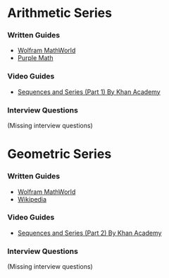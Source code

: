 
# Arithmetic Series

### Written Guides

* [Wolfram MathWorld](http://mathworld.wolfram.com/ArithmeticSeries.html)
* [Purple Math](http://www.purplemath.com/modules/series4.htm)

### Video Guides

* [Sequences and Series (Part 1) By Khan Academy](https://www.youtube.com/watch?v=VgVJrSJxkDk)

### Interview Questions
(Missing interview questions)

# Geometric Series

### Written Guides

* [Wolfram MathWorld](http://mathworld.wolfram.com/GeometricSeries.html)
* [Wikipedia](https://en.wikipedia.org/wiki/Geometric_series)

### Video Guides

* [Sequences and Series (Part 2) By Khan Academy](https://www.youtube.com/watch?v=U_8GRLJplZg)

### Interview Questions
(Missing interview questions)
